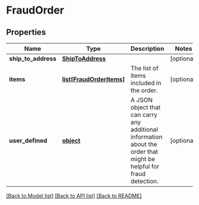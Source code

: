 # FraudOrder

## Properties
Name | Type | Description | Notes
------------ | ------------- | ------------- | -------------
**ship_to_address** | [**ShipToAddress**](ShipToAddress.md) |  | [optional] 
**items** | [**list[FraudOrderItems]**](FraudOrderItems.md) | The list of items included in the order. | [optional] 
**user_defined** | [**object**](.md) | A JSON object that can carry any additional information about the order that might be helpful for fraud detection. | [optional] 

[[Back to Model list]](../README.md#documentation-for-models) [[Back to API list]](../README.md#documentation-for-api-endpoints) [[Back to README]](../README.md)


